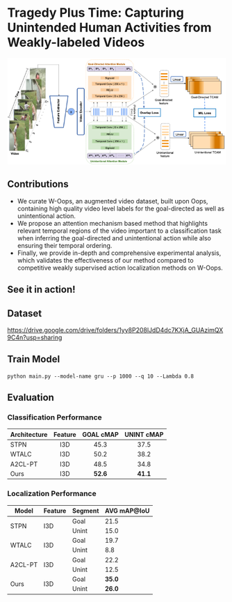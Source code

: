 # Tragedy Plus Time: Capturing Unintended Human Activities from Weakly-labeled Videos

<p align="center">
  <img
    src="./sample_videos/architecture.png"
  >
</p>

## Contributions
- We curate W-Oops, an augmented video dataset, built upon Oops, containing high quality video level labels for the goal-directed as well as unintentional action.
- We propose an attention mechanism based method that highlights relevant temporal regions of the video important to a classification task when inferring the goal-directed and unintentional action while also ensuring their temporal ordering.
-  Finally, we provide in-depth and comprehensive experimental analysis, which validates the effectiveness of our method compared to competitive weakly supervised action localization methods on W-Oops.

## See it in  action!

## Dataset
https://drive.google.com/drive/folders/1yy8P208lJdD4dc7KXjA_GUAzimQX9C4n?usp=sharing

## Train Model
```
python main.py --model-name gru --p 1000 --q 10 --Lambda 0.8
```

## Evaluation

### Classification Performance
| Architecture | Feature | GOAL cMAP | UNINT cMAP |
|--------------|:-------:|:---------:|:----------:|
| STPN         |   I3D   |   45.3    |    37.5    |
| WTALC        |   I3D   |   50.2    |    38.2    |
| A2CL-PT      |   I3D   |   48.5    |    34.8    |
| Ours         |   I3D   | **52.6**  |  **41.1**  |

### Localization Performance
<table>
    <thead>
        <tr>
            <th>Model</th>
            <th>Feature</th>
            <th>Segment</th>
            <th>AVG mAP@IoU</th>
        </tr>
    </thead>
    <tbody>
        <tr>
            <td rowspan="2">STPN</td>
            <td rowspan="2">I3D</td>
            <td>Goal</td>
            <td>21.5</td>
        </tr>
        <tr>
            <td>Unint</td>
            <td>15.0</td>
        </tr>
        <tr>
            <td rowspan="2">WTALC</td>
            <td rowspan="2">I3D</td>
            <td>Goal</td>
            <td>19.7</td>
        </tr>
        <tr>
            <td>Unint</td>
            <td>8.8</td>
        </tr>
<tr>
            <td rowspan="2">A2CL-PT</td>
            <td rowspan="2">I3D</td>
            <td>Goal</td>
            <td>22.2</td>
        </tr>
        <tr>
            <td>Unint</td>
            <td>12.5</td>
        </tr>
<tr>
            <td rowspan="2">Ours</td>
            <td rowspan="2">I3D</td>
            <td>Goal</td>
            <td><b>35.0</b></td>
        </tr>
        <tr>
            <td>Unint</td>
            <td><b>26.0</b></td>
        </tr>
    </tbody>
</table>